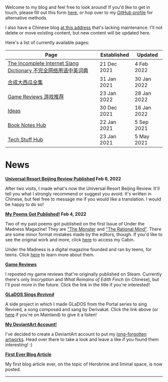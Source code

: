 Welcome to my blog and feel free to look around! If you'd like to get in touch, please fill out this form [here](/contact),
or hop over to my [GitHub profile](https://github.com/Cynthia7979/) for alternative methods.

I also have a Chinese blog [at this address](cynthia-s-cabin.wikidot.com) that's lacking maintenance. I'll not delete or move existing content, but new content will be updated here.

Here's a list of currently available pages:

| Page | Established | Updated |
|------|-------------|---------|
| [The Incomplete Internet Slang Dictionary 不完全网络用语中英词典](www-dict) | 21 Dec 2021 | 4 Feb 2022 |
| [合成大西瓜全集](daxigua) | 31 Jan 2021 | 30 Jan 2022 |
| [Game Reviews 游戏推荐](games) | 23 Jan 2022 | 28 Jan 2022 |
| [Ideas](ideas) | 30 Dec 2021 | 16 Jan 2022 |
| [Book Notes Hub](/Book%20Notes) | 22 Jan 2021 | 5 Sep 2021 |
| [Tech Stuff Hub](/Tech%20Stuff) | 23 Jan 2021 | 5 May 2021 |

# News

<div class="news-block">
    <b><a href="http://cynthia-s-cabin.wikidot.com/universal-beijing">Universal Resort Beijing Review Published</a>
    <span class="date">Feb 6, 2022</span></b>
    <p>
    After two visits, I made what's now the Universal Resort Beijing Review. It'll tell you what I strongly recommend or suggest you avoid. It's written in Chinese, but feel free to message me if you would like a translation. I would be happy to do so!
    </p>
</div>

<div class="news-block">
    <b><a href="https://www.underthemadnessmagazine.com/editions/for-example">My Poems Got Published!</a>
    <span class="date">Feb 4, 2022</span></b>
    <p>
    Two of my past poems got published on the first Issue of Under the Madness Magazine! They are <a href="https://www.underthemadnessmagazine.com/post/the-monster-september-2021">"The Monster</a> and <a href="https://www.underthemadnessmagazine.com/post/the-rational-mind">"The Rational Mind"</a>. There are some minor format mistakes made by the editors, though. If you'd like to see the original work and more, click <a href="http://cynthia-s-cabin.wikidot.com/diary-18">here</a> to access my Cabin.
    </p><p>
    Under the Madness is a digital magazine founded and ran by teens, for teens. Click <a href="https://www.underthemadnessmagazine.com/masthead">here</a> to learn more about them.
    </p>
</div>

<div class="news-block">
    <b><a href="https://cynthia7979.github.io/games">Game Reviews</a></b>
    <p>
    I reposted my game reviews that're originally published on Steam. Currently there's only <i>Inscryption</i> and <i>What Remains of Edith Finch</i> (in Chinese), but I'll post more in the future. Click the link in the title if you're interested!
    </p>
</div>

<div class="news-block">
    <b><a href="https://youtu.be/7QLaYM7dXWo">GLaDOS Sings <i>Revived</i></a></b>
    <p>
    A side project in which I made GLaDOS from the Portal series to sing Revived, a song composed and sang by Derivakat. Click the link above (or <a href="https://www.bilibili.com/video/BV1Xq4y1k7gT">here</a> if you're on Mainland) to give it a listen!
    </p>
</div>

<div class="news-block">
    <b><a href="https://www.deviantart.com/cynthia7979">My DeviantArt Account!</a></b>
    <p>
    I've decided to create a DeviantArt account to put my <a href="https://github.com/Cynthia7979/images/tree/master/artwork">long-forgotten artworks</a>.
    Head over there to take a look and leave a like if you found them interesting! :)
    </p>
</div>

<div class="news-block">
    <b><a href="https://cynthia7979.github.io/ideas/herobrine">First Ever Blog Article</a></b>
    <p>
    My first blog article ever, on the topic of Herobrine and liminal space, is now posted.
    </p>
</div>

-------
